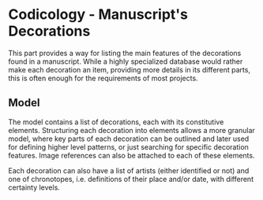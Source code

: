 # Codicology - Manuscript's Decorations

This part provides a way for listing the main features of the decorations found in a manuscript. While a highly specialized database would rather make each decoration an item, providing more details in its different parts, this is often enough for the requirements of most projects.

## Model

The model contains a list of decorations, each with its constitutive elements. Structuring each decoration into elements allows a more granular model, where key parts of each decoration can be outlined and later used for defining higher level patterns, or just searching for specific decoration features. Image references can also be attached to each of these elements.

Each decoration can also have a list of artists (either identified or not) and one of chronotopes, i.e. definitions of their place and/or date, with different certainty levels.
